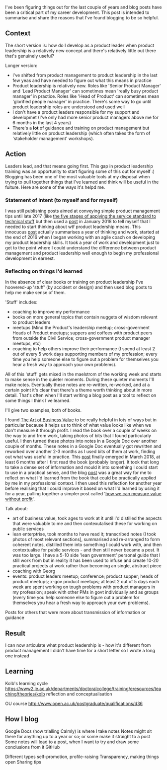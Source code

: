 I've been figuring things out for the last couple of years and blog posts have been a critical part of my career development.
This post is intended to summarise and share the reasons that I've found blogging to be so helpful. 

## Context

The short version is: how do I develop as a product leader when product leadership is a relatively new concept and there's relatively little out there that's genuinely useful?

Longer version:

- I've shifted from product management to product leadership in the last few yeas and have needed to figure out what this means in practice
- Product leadership is relatively new. Roles like 'Senior Product Manager' and 'Lead Product Manager' can sometimes mean 'really busy product manager' in practice. Roles like 'Head of Product' can sometimes mean 'glorified people manager' in practice. There's some way to go until product leadership roles are understood and used well
- I don't have a product leaders responsible for my support and developmet (I've only had more senior product managers above me for 6 months in the last 4 years)
- There's a **lot** of guidance and training on product management but relatively little on product leadership (which often takes the form of 'stakeholder management' workshops).

## Action 

Leaders lead, and that means going first. 
This gap in product leadership training was an opportunity to start figuring some of this out for myself :)
Blogging has been one of the most valuable tools at my disposal when trying to pull together things that I've learned and think will be useful in the fuiture. Here are some of the ways it's helpd me.

### Statement of intent (to myself and for myself)

I was still publishing posts aimed at conveying simple product management tips until late 2017 (like [the five stages of applying the service standard to technical stuff](https://scottcolfer.com/2017/04/26/user-centred-technical-products.html) but then used a [post](https://scottcolfer.com/2018/01/12/leadership.html) in January 2018 to tell myself that I needed to start thinking about wtf product leadership means. This innocuous [post](https://scottcolfer.com/2018/01/12/leadership.html) actually summarises a year of thinking and work, started at the end of 2016 when I began working with an agile coach on developing my product leadership skills. It took a year of work and development just to get to the point where I could understand the difference between product management and product leadership well enough to begin my professional development in earnest. 

### Reflecting on things I'd learned

In the absence of clear books or training on product leadership I've hoovered-up 'stuff' (by accident or design) and then used blog posts to help me make sense of them. 

'Stuff' includes:

- coaching to improve my performance
- books on more general topics that contain nuggets of wisdom relevant to product leaders
- meetups (Mind the Product's leadership meetup; cross-goverment Heads of Product meetups; suppers and coffees with product peers from outside the Civil Service; cross-government product manager meetups, etc)
- coaching to help others improve their performance (I spend at least 2 out of every 5 work days supporting members of my profession; every time you help someone else to figure out a problem for themselves you hear a fresh way to approach your own problems).

All of this 'stuff' gets mixed in the maelstrom of the working week and starts to make sense in the quieter moments. During these quieter moments I'll make notes. Eventually these notes are re-written, re-worked, and at a certain point it's clear that there's a theme worth thinking about in more detail. That's often when I'll start writing a blog post as a tool to reflect on some things I think I've learned.

I'll give two examples, both of books.

I found [The Art of Business Value](https://www.amazon.co.uk/Art-Business-Value-Mark-Schwartz/dp/1942788045) to be really helpful in lots of ways but in particular because it helps us to think of what value looks like when we don't measure it through profit. I read the book over a couple of weeks on the way to and from work, taking photos of bits that I found particularly useful. I then turned these photos into notes in a Google Doc over another couple of months. These notes in a Google Doc eventually got rewritten and reworked over another 2-3 months as I used bits of them at work, finding out what was useful in practice. This [post](https://scottcolfer.com/2018/03/02/value-context.html) finally emerged in March 2018, at least 6 months after I first read the book (probably longer). It took that long to take a dense set of information and mould it into something I could start to use in a practical sense, and the blog [post](https://scottcolfer.com/2018/03/02/value-context.html) was a great way for me to reflect on what I'd learned from the book that could be practically applied by me in my professional context. I then used this reflection for another year before realising that I could improve it based on what I'd learned by using it for a year, pulling together a simpler post called '[how we can measure value without profit](https://scottcolfer.com/2019/03/19/value-without-profit.html)'.

Talk about:

- art of business value, took ages to work at it until I'd distilled the aspects that were valuable to me and then contexutalised these for working on public services
- lean enterptrise, took months to have read it; transcribed notes (I took photos of most relevant sections], summarised and re-arranged to form coherent notes, distilled them into something I could work with, and then contextualise for public services - and then still never became a post. It was too large. I have a 5-10 side 'lean government' personal guide that I still work from but in reality it has been used to infuse and create 10-20 practical projects at work rather than becoming an single, abstract piece
- coaching with Georg
- events: product leaders meetup; conference; product supper; heads of product meetups; x-gov product meetups; at least 2 out of 5 days each week are spent working on tough problems with product managers in my profession; speak with other PMs in govt individually and as groups (every time you help someone else to figure out a problem for themselves you hear a fresh way to approach your own problems).

Posts for others that were more about transmission of information or guidance

## Result

I can now articulate what product leadership is - how it's different from product management
I didn't have time for a short letter so I wrote a long one instead

## Learning

Kolb's learning cycle
https://www2.le.ac.uk/departments/doctoralcollege/training/eresources/teaching/theories/kolb
reflection and conceptualisation

OU course http://www.open.ac.uk/postgraduate/qualifications/d36

## How I blog

Google Docs (now trialling Calmly) is where I take notes
Notes might sit there for anything up to a year or so; or some make it straight to a post
Some notes will lead to a post, when I want to try and draw some conclusions from it
GitHub

Different types
self-promotion, profile-raising
Transparency, making things open
Sharing tips
